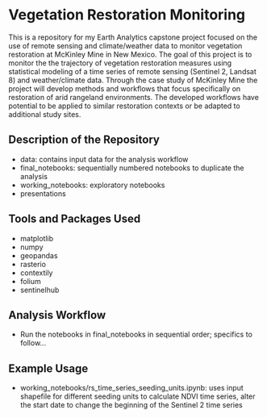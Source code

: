 # Vegetation Restoration Monitoring
This is a repository for my Earth Analytics capstone project focused on the use of remote sensing and climate/weather data to monitor vegetation restoration at McKinley Mine in New Mexico. The goal of this project is to monitor the the trajectory of vegetation restoration measures using statistical modeling of a time series of remote sensing (Sentinel 2, Landsat 8) and weather/climate data. Through the case study of McKinley Mine the project will develop methods and workflows that focus specifically on restoration of arid rangeland environments. The developed workflows have potential to be applied to similar restoration contexts or be adapted to additional study sites.

## Description of the Repository 
* data: contains input data for the analysis workflow
* final_notebooks: sequentially numbered notebooks to duplicate the analysis
* working_notebooks: exploratory notebooks
* presentations

## Tools and Packages Used
* matplotlib
* numpy
* geopandas
* rasterio
* contextily
* folium
* sentinelhub

## Analysis Workflow
* Run the notebooks in final_notebooks in sequential order; specifics to follow...

## Example Usage
* working_notebooks/rs_time_series_seeding_units.ipynb: uses input shapefile for different seeding units to calculate NDVI time series, alter the start date to change the beginning of the Sentinel 2 time series
